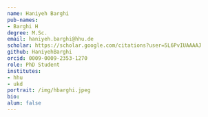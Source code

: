 ```yaml
---
name: Haniyeh Barghi
pub-names:
- Barghi H
degree: M.Sc.
email: haniyeh.barghi@hhu.de
scholar: https://scholar.google.com/citations?user=5L6PvIUAAAAJ
github: HaniyehBarghi
orcid: 0009-0009-2353-1270
role: PhD Student
institutes:
- hhu
- ukd
portrait: /img/hbarghi.jpeg
bio:
alum: false
---
```

